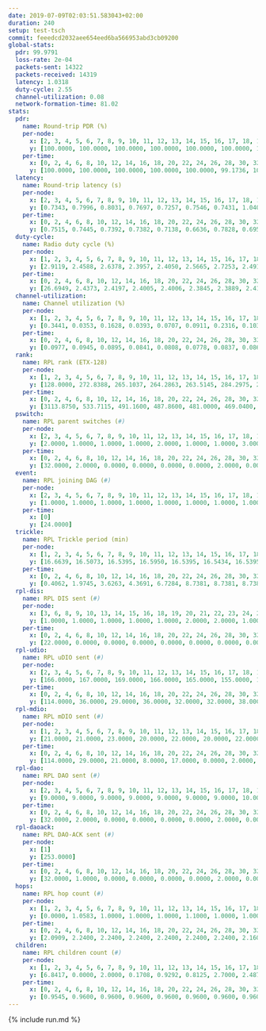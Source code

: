 ```yaml
---
date: 2019-07-09T02:03:51.583043+02:00
duration: 240
setup: test-tsch
commit: feeedcd2032aee654eed6ba566953abd3cb09200
global-stats:
  pdr: 99.9791
  loss-rate: 2e-04
  packets-sent: 14322
  packets-received: 14319
  latency: 1.0318
  duty-cycle: 2.55
  channel-utilization: 0.08
  network-formation-time: 81.02
stats:
  pdr:
    name: Round-trip PDR (%)
    per-node:
      x: [2, 3, 4, 5, 6, 7, 8, 9, 10, 11, 12, 13, 14, 15, 16, 17, 18, 19, 20, 21, 22, 23, 24, 25]
      y: [100.0000, 100.0000, 100.0000, 100.0000, 100.0000, 100.0000, 100.0000, 100.0000, 100.0000, 100.0000, 99.8252, 100.0000, 100.0000, 99.8382, 100.0000, 100.0000, 100.0000, 100.0000, 100.0000, 99.8255, 100.0000, 100.0000, 100.0000, 100.0000]
    per-time:
      x: [0, 2, 4, 6, 8, 10, 12, 14, 16, 18, 20, 22, 24, 26, 28, 30, 32, 34, 36, 38, 40, 42, 44, 46, 48, 50, 52, 54, 56, 58, 60, 62, 64, 66, 68, 70, 72, 74, 76, 78, 80, 82, 84, 86, 88, 90, 92, 94, 96, 98, 100, 102, 104, 106, 108, 110, 112, 114, 116, 118, 120, 122, 124, 126, 128, 130, 132, 134, 136, 138, 140, 142, 144, 146, 148, 150, 152, 154, 156, 158, 160, 162, 164, 166, 168, 170, 172, 174, 176, 178, 180, 182, 184, 186, 188, 190, 192, 194, 196, 198, 200, 202, 204, 206, 208, 210, 212, 214, 216, 218, 220, 222, 224, 226, 228, 230, 232, 234, 236, 238, 240]
      y: [100.0000, 100.0000, 100.0000, 100.0000, 100.0000, 99.1736, 100.0000, 100.0000, 100.0000, 100.0000, 100.0000, 100.0000, 100.0000, 100.0000, 100.0000, 100.0000, 100.0000, 100.0000, 100.0000, 100.0000, 100.0000, 100.0000, 100.0000, 100.0000, 100.0000, 100.0000, 100.0000, 99.1597, 100.0000, 100.0000, 100.0000, 100.0000, 100.0000, 100.0000, 100.0000, 100.0000, 100.0000, 100.0000, 100.0000, 100.0000, 100.0000, 100.0000, 100.0000, 100.0000, 100.0000, 100.0000, 100.0000, 100.0000, 100.0000, 100.0000, 100.0000, 100.0000, 100.0000, 100.0000, 100.0000, 100.0000, 100.0000, 100.0000, 100.0000, 100.0000, 100.0000, 100.0000, 100.0000, 100.0000, 100.0000, 100.0000, 100.0000, 100.0000, 100.0000, 100.0000, 100.0000, 100.0000, 100.0000, 100.0000, 100.0000, 100.0000, 100.0000, 100.0000, 100.0000, 100.0000, 100.0000, 100.0000, 100.0000, 100.0000, 99.1667, 100.0000, 100.0000, 100.0000, 100.0000, 100.0000, 100.0000, 100.0000, 100.0000, 100.0000, 100.0000, 100.0000, 100.0000, 100.0000, 100.0000, 100.0000, 100.0000, 100.0000, 100.0000, 100.0000, 100.0000, 100.0000, 100.0000, 100.0000, 100.0000, 100.0000, 100.0000, 100.0000, 100.0000, 100.0000, 100.0000, 100.0000, 100.0000, 100.0000, 100.0000, 100.0000, null]
  latency:
    name: Round-trip latency (s)
    per-node:
      x: [2, 3, 4, 5, 6, 7, 8, 9, 10, 11, 12, 13, 14, 15, 16, 17, 18, 19, 20, 21, 22, 23, 24, 25]
      y: [0.7343, 0.7996, 0.8031, 0.7697, 0.7257, 0.7546, 0.7431, 1.0408, 0.8941, 1.0815, 1.0691, 0.9380, 0.9127, 1.1044, 0.8768, 1.0602, 1.2903, 1.1611, 1.2289, 1.2483, 1.2274, 1.4030, 1.3861, 1.4986]
    per-time:
      x: [0, 2, 4, 6, 8, 10, 12, 14, 16, 18, 20, 22, 24, 26, 28, 30, 32, 34, 36, 38, 40, 42, 44, 46, 48, 50, 52, 54, 56, 58, 60, 62, 64, 66, 68, 70, 72, 74, 76, 78, 80, 82, 84, 86, 88, 90, 92, 94, 96, 98, 100, 102, 104, 106, 108, 110, 112, 114, 116, 118, 120, 122, 124, 126, 128, 130, 132, 134, 136, 138, 140, 142, 144, 146, 148, 150, 152, 154, 156, 158, 160, 162, 164, 166, 168, 170, 172, 174, 176, 178, 180, 182, 184, 186, 188, 190, 192, 194, 196, 198, 200, 202, 204, 206, 208, 210, 212, 214, 216, 218, 220, 222, 224, 226, 228, 230, 232, 234, 236, 238, 240]
      y: [0.7515, 0.7445, 0.7392, 0.7382, 0.7138, 0.6636, 0.7828, 0.6950, 0.7431, 0.7153, 0.7292, 0.6359, 0.6256, 0.5986, 0.6208, 0.5916, 0.5928, 0.6304, 0.6139, 0.6237, 0.6706, 0.6384, 0.6076, 0.6133, 0.6059, 0.5986, 0.5854, 0.6060, 0.6344, 0.6760, 0.6399, 0.6323, 0.6178, 0.6084, 0.6356, 0.6824, 0.7157, 0.6106, 0.5767, 0.5565, 0.6270, 0.6537, 0.6679, 0.7520, 0.6306, 0.6004, 0.6077, 0.7259, 0.7202, 0.7338, 0.7055, 0.6497, 0.7152, 0.7598, 0.8631, 0.7434, 0.7467, 0.7484, 0.7234, 0.9922, 1.2642, 0.9630, 0.9091, 0.7478, 0.6612, 0.9990, 1.4972, 1.3589, 1.0773, 0.9522, 0.9457, 0.9739, 1.4930, 1.4941, 1.4546, 1.2792, 1.0416, 1.1188, 1.5308, 1.5107, 1.5053, 1.4369, 1.2857, 1.2639, 1.5840, 1.4982, 1.5111, 1.5447, 1.5119, 1.4675, 1.5282, 1.5407, 1.4722, 1.5475, 1.4925, 1.5242, 1.5532, 1.5599, 1.5127, 1.5226, 1.5354, 1.5307, 1.5473, 1.5122, 1.5147, 1.5589, 1.5521, 1.5271, 1.5206, 1.5300, 1.5066, 1.5272, 1.5272, 1.4968, 1.4803, 1.5034, 1.5696, 1.5728, 1.5386, 1.5258, null]
  duty-cycle:
    name: Radio duty cycle (%)
    per-node:
      x: [1, 2, 3, 4, 5, 6, 7, 8, 9, 10, 11, 12, 13, 14, 15, 16, 17, 18, 19, 20, 21, 22, 23, 24, 25]
      y: [2.9119, 2.4588, 2.6378, 2.3957, 2.4050, 2.5665, 2.7253, 2.4917, 2.5381, 2.5189, 2.4338, 2.4839, 2.5977, 2.5858, 2.5046, 2.7655, 2.5595, 2.4162, 2.6200, 2.6917, 2.7105, 2.6916, 2.6374, 2.7050, 2.6259]
    per-time:
      x: [0, 2, 4, 6, 8, 10, 12, 14, 16, 18, 20, 22, 24, 26, 28, 30, 32, 34, 36, 38, 40, 42, 44, 46, 48, 50, 52, 54, 56, 58, 60, 62, 64, 66, 68, 70, 72, 74, 76, 78, 80, 82, 84, 86, 88, 90, 92, 94, 96, 98, 100, 102, 104, 106, 108, 110, 112, 114, 116, 118, 120, 122, 124, 126, 128, 130, 132, 134, 136, 138, 140, 142, 144, 146, 148, 150, 152, 154, 156, 158, 160, 162, 164, 166, 168, 170, 172, 174, 176, 178, 180, 182, 184, 186, 188, 190, 192, 194, 196, 198, 200, 202, 204, 206, 208, 210, 212, 214, 216, 218, 220, 222, 224, 226, 228, 230, 232, 234, 236, 238]
      y: [26.6949, 2.4373, 2.4197, 2.4005, 2.4006, 2.3845, 2.3889, 2.4117, 2.4020, 2.4005, 2.3886, 2.3926, 2.3911, 2.3868, 2.4125, 2.3887, 2.3845, 2.3807, 2.3809, 2.3910, 2.3828, 2.4038, 2.3894, 2.3910, 2.4008, 2.3884, 2.3912, 2.3848, 2.3998, 2.4037, 2.3957, 2.3963, 2.3873, 2.3903, 2.3936, 2.3804, 2.3859, 2.3938, 2.3805, 2.3705, 2.3898, 2.3792, 2.3952, 2.3956, 2.3904, 2.3796, 2.3805, 2.3786, 2.4097, 2.3942, 2.3831, 2.3820, 2.3853, 2.3914, 2.3908, 2.3882, 2.3945, 2.4069, 2.3993, 2.3919, 2.3887, 2.3844, 2.3956, 2.3757, 2.3948, 2.3832, 2.3815, 2.3830, 2.3849, 2.3949, 2.3830, 2.4031, 2.3776, 2.3842, 2.3868, 2.3874, 2.3815, 2.3855, 2.3885, 2.3759, 2.3782, 2.3758, 2.3740, 2.3917, 2.4027, 2.3926, 2.3933, 2.3871, 2.4023, 2.3867, 2.3937, 2.3941, 2.3983, 2.3963, 2.5030, 2.3715, 2.3099, 2.3829, 2.3889, 2.4064, 2.3937, 2.3939, 2.3973, 2.3889, 2.3845, 2.3917, 2.3924, 2.3790, 2.3986, 2.3958, 2.3822, 2.3988, 2.3929, 2.3839, 2.3941, 2.3862, 2.3908, 2.3958, 2.3965, 2.3952]
  channel-utilization:
    name: Channel utilization (%)
    per-node:
      x: [1, 2, 3, 4, 5, 6, 7, 8, 9, 10, 11, 12, 13, 14, 15, 16, 17, 18, 19, 20, 21, 22, 23, 24, 25]
      y: [0.3441, 0.0353, 0.1628, 0.0393, 0.0707, 0.0911, 0.2316, 0.1031, 0.0317, 0.0310, 0.0322, 0.0510, 0.0930, 0.0306, 0.0677, 0.1647, 0.0444, 0.0691, 0.0325, 0.0360, 0.0395, 0.0911, 0.0326, 0.0316, 0.0353]
    per-time:
      x: [0, 2, 4, 6, 8, 10, 12, 14, 16, 18, 20, 22, 24, 26, 28, 30, 32, 34, 36, 38, 40, 42, 44, 46, 48, 50, 52, 54, 56, 58, 60, 62, 64, 66, 68, 70, 72, 74, 76, 78, 80, 82, 84, 86, 88, 90, 92, 94, 96, 98, 100, 102, 104, 106, 108, 110, 112, 114, 116, 118, 120, 122, 124, 126, 128, 130, 132, 134, 136, 138, 140, 142, 144, 146, 148, 150, 152, 154, 156, 158, 160, 162, 164, 166, 168, 170, 172, 174, 176, 178, 180, 182, 184, 186, 188, 190, 192, 194, 196, 198, 200, 202, 204, 206, 208, 210, 212, 214, 216, 218, 220, 222, 224, 226, 228, 230, 232, 234, 236, 238]
      y: [0.0977, 0.0945, 0.0895, 0.0841, 0.0808, 0.0778, 0.0837, 0.0866, 0.0832, 0.0863, 0.0790, 0.0828, 0.0811, 0.0782, 0.0895, 0.0765, 0.0772, 0.0734, 0.0793, 0.0797, 0.0759, 0.0863, 0.0770, 0.0781, 0.0817, 0.0783, 0.0793, 0.0775, 0.0864, 0.0847, 0.0827, 0.0812, 0.0746, 0.0827, 0.0782, 0.0756, 0.0761, 0.0813, 0.0762, 0.0708, 0.0756, 0.0756, 0.0808, 0.0789, 0.0785, 0.0757, 0.0730, 0.0789, 0.0819, 0.0818, 0.0751, 0.0746, 0.0759, 0.0793, 0.0792, 0.0795, 0.0839, 0.0841, 0.0792, 0.0786, 0.0779, 0.0763, 0.0816, 0.0760, 0.0775, 0.0766, 0.0755, 0.0739, 0.0756, 0.0816, 0.0766, 0.0857, 0.0738, 0.0778, 0.0788, 0.0773, 0.0739, 0.0766, 0.0779, 0.0733, 0.0738, 0.0735, 0.0723, 0.0803, 0.0858, 0.0784, 0.0774, 0.0760, 0.0837, 0.0767, 0.0805, 0.0807, 0.0801, 0.0791, 0.1249, 0.0571, 0.0392, 0.0726, 0.0780, 0.0865, 0.0802, 0.0792, 0.0792, 0.0772, 0.0747, 0.0798, 0.0794, 0.0726, 0.0821, 0.0801, 0.0742, 0.0796, 0.0785, 0.0747, 0.0796, 0.0765, 0.0788, 0.0821, 0.0816, 0.0817]
  rank:
    name: RPL rank (ETX-128)
    per-node:
      x: [1, 2, 3, 4, 5, 6, 7, 8, 9, 10, 11, 12, 13, 14, 15, 16, 17, 18, 19, 20, 21, 22, 23, 24, 25]
      y: [128.0000, 272.8388, 265.1037, 264.2863, 263.5145, 284.2975, 273.6224, 276.3568, 422.1029, 402.9756, 410.7407, 407.6557, 397.9347, 418.5165, 418.0372, 407.6774, 447.0576, 527.2758, 811.0444, 846.6148, 823.7705, 551.4959, 679.4593, 678.8211, 705.5476]
    per-time:
      x: [0, 2, 4, 6, 8, 10, 12, 14, 16, 18, 20, 22, 24, 26, 28, 30, 32, 34, 36, 38, 40, 42, 44, 46, 48, 50, 52, 54, 56, 58, 60, 62, 64, 66, 68, 70, 72, 74, 76, 78, 80, 82, 84, 86, 88, 90, 92, 94, 96, 98, 100, 102, 104, 106, 108, 110, 112, 114, 116, 118, 120, 122, 124, 126, 128, 130, 132, 134, 136, 138, 140, 142, 144, 146, 148, 150, 152, 154, 156, 158, 160, 162, 164, 166, 168, 170, 172, 174, 176, 178, 180, 182, 184, 186, 188, 190, 192, 194, 196, 198, 200, 202, 204, 206, 208, 210, 212, 214, 216, 218, 220, 222, 224, 226, 228, 230, 232, 234, 236, 238]
      y: [3113.8750, 533.7115, 491.1600, 487.8600, 481.0000, 469.0400, 481.4038, 476.8800, 462.4800, 460.8627, 457.5800, 455.8039, 449.0189, 436.0800, 423.6400, 419.6800, 419.4600, 420.0200, 426.2600, 420.9600, 424.9804, 419.1000, 419.3000, 420.0800, 421.3800, 420.0200, 421.9800, 421.9800, 432.2157, 425.6078, 422.5686, 422.2400, 419.4200, 418.4314, 414.9200, 412.2600, 415.0200, 416.7800, 416.8235, 417.1569, 417.9000, 417.8000, 416.4400, 415.4600, 415.2200, 415.3800, 415.3000, 416.1600, 416.9808, 419.7800, 420.1200, 415.4600, 415.5000, 414.5200, 422.3333, 417.2800, 416.0200, 422.8039, 426.8800, 419.6863, 421.1400, 418.1765, 420.6154, 415.4314, 413.5400, 419.4151, 414.5800, 414.2200, 413.1600, 416.1373, 409.5600, 421.0980, 411.6000, 412.9800, 413.5577, 412.4000, 415.8800, 415.2000, 415.7000, 413.2549, 412.7800, 418.2549, 412.7400, 417.7647, 414.0577, 415.0200, 412.2600, 410.5000, 415.1569, 411.5800, 414.1765, 417.1731, 410.2157, 411.1200, 511.3529, 514.6200, 503.5827, 504.4982, 413.2941, 425.4528, 417.9608, 413.4600, 415.7800, 418.4200, 420.4510, 413.8627, 417.5686, 412.4314, 416.5294, 410.9020, 416.0000, 413.7000, 414.3800, 414.4000, 417.6000, 413.7037, 411.1600, 418.5472, 408.8400, 410.9000]
  pswitch:
    name: RPL parent switches (#)
    per-node:
      x: [2, 3, 4, 5, 6, 7, 8, 9, 10, 11, 12, 13, 14, 15, 16, 17, 18, 19, 20, 21, 22, 23, 24, 25]
      y: [2.0000, 1.0000, 1.0000, 1.0000, 2.0000, 1.0000, 1.0000, 3.0000, 6.0000, 3.0000, 4.0000, 5.0000, 2.0000, 2.0000, 8.0000, 3.0000, 5.0000, 8.0000, 4.0000, 4.0000, 2.0000, 7.0000, 7.0000, 12.0000]
    per-time:
      x: [0, 2, 4, 6, 8, 10, 12, 14, 16, 18, 20, 22, 24, 26, 28, 30, 32, 34, 36, 38, 40, 42, 44, 46, 48, 50, 52, 54, 56, 58, 60, 62, 64, 66, 68, 70, 72, 74, 76, 78, 80, 82, 84, 86, 88, 90, 92, 94, 96, 98, 100, 102, 104, 106, 108, 110, 112, 114, 116, 118, 120, 122, 124, 126, 128, 130, 132, 134, 136, 138, 140, 142, 144, 146, 148, 150, 152, 154, 156, 158, 160, 162, 164, 166, 168, 170, 172, 174, 176, 178, 180, 182, 184, 186, 188, 190, 192, 194, 196, 198, 200, 202, 204, 206, 208, 210, 212, 214, 216, 218, 220, 222, 224, 226, 228, 230, 232, 234]
      y: [32.0000, 2.0000, 0.0000, 0.0000, 0.0000, 0.0000, 2.0000, 0.0000, 0.0000, 1.0000, 0.0000, 1.0000, 3.0000, 0.0000, 0.0000, 0.0000, 0.0000, 0.0000, 0.0000, 0.0000, 1.0000, 0.0000, 0.0000, 0.0000, 0.0000, 0.0000, 0.0000, 0.0000, 1.0000, 1.0000, 1.0000, 0.0000, 0.0000, 1.0000, 0.0000, 0.0000, 0.0000, 0.0000, 1.0000, 1.0000, 0.0000, 0.0000, 0.0000, 0.0000, 0.0000, 0.0000, 0.0000, 0.0000, 2.0000, 0.0000, 0.0000, 0.0000, 0.0000, 0.0000, 1.0000, 0.0000, 0.0000, 1.0000, 0.0000, 1.0000, 0.0000, 1.0000, 2.0000, 1.0000, 0.0000, 3.0000, 0.0000, 0.0000, 0.0000, 1.0000, 0.0000, 1.0000, 0.0000, 0.0000, 2.0000, 0.0000, 0.0000, 0.0000, 0.0000, 1.0000, 0.0000, 1.0000, 0.0000, 1.0000, 2.0000, 0.0000, 0.0000, 0.0000, 1.0000, 0.0000, 1.0000, 2.0000, 1.0000, 0.0000, 0.0000, 1.0000, 0.0000, 1.0000, 1.0000, 3.0000, 1.0000, 0.0000, 0.0000, 0.0000, 1.0000, 1.0000, 1.0000, 1.0000, 1.0000, 1.0000, 0.0000, 0.0000, 0.0000, 0.0000, 0.0000, 4.0000, 0.0000, 3.0000]
  event:
    name: RPL joining DAG (#)
    per-node:
      x: [2, 3, 4, 5, 6, 7, 8, 9, 10, 11, 12, 13, 14, 15, 16, 17, 18, 19, 20, 21, 22, 23, 24, 25]
      y: [1.0000, 1.0000, 1.0000, 1.0000, 1.0000, 1.0000, 1.0000, 1.0000, 1.0000, 1.0000, 1.0000, 1.0000, 1.0000, 1.0000, 1.0000, 1.0000, 1.0000, 1.0000, 1.0000, 1.0000, 1.0000, 1.0000, 1.0000, 1.0000]
    per-time:
      x: [0]
      y: [24.0000]
  trickle:
    name: RPL Trickle period (min)
    per-node:
      x: [1, 2, 3, 4, 5, 6, 7, 8, 9, 10, 11, 12, 13, 14, 15, 16, 17, 18, 19, 20, 21, 22, 23, 24, 25]
      y: [16.6639, 16.5073, 16.5395, 16.5950, 16.5395, 16.5434, 16.5395, 16.5769, 16.4663, 16.4789, 16.5382, 16.4707, 16.5459, 16.4906, 16.5338, 16.5571, 16.4708, 17.3456, 16.4795, 16.5345, 16.5345, 16.4548, 16.5425, 16.5425, 16.4366]
    per-time:
      x: [0, 2, 4, 6, 8, 10, 12, 14, 16, 18, 20, 22, 24, 26, 28, 30, 32, 34, 36, 38, 40, 42, 44, 46, 48, 50, 52, 54, 56, 58, 60, 62, 64, 66, 68, 70, 72, 74, 76, 78, 80, 82, 84, 86, 88, 90, 92, 94, 96, 98, 100, 102, 104, 106, 108, 110, 112, 114, 116, 118, 120, 122, 124, 126, 128, 130, 132, 134, 136, 138, 140, 142, 144, 146, 148, 150, 152, 154, 156, 158, 160, 162, 164, 166, 168, 170, 172, 174, 176, 178, 180, 182, 184, 186, 188, 190, 192, 194, 196, 198, 200, 202, 204, 206, 208, 210, 212, 214, 216, 218, 220, 222, 224, 226, 228, 230, 232, 234, 236, 238]
      y: [0.4062, 1.9745, 3.6263, 4.3691, 6.7284, 8.7381, 8.7381, 8.7381, 9.2624, 17.4763, 17.4763, 17.4763, 17.4763, 17.4763, 17.4763, 17.4763, 17.4763, 17.4763, 17.4763, 17.4763, 17.4763, 17.4763, 17.4763, 17.4763, 17.4763, 17.4763, 17.4763, 17.4763, 17.4763, 17.4763, 17.4763, 17.4763, 17.4763, 17.4763, 17.4763, 17.4763, 17.4763, 17.4763, 17.4763, 17.4763, 17.4763, 17.4763, 17.4763, 17.4763, 17.4763, 17.4763, 17.4763, 17.4763, 17.4763, 17.4763, 17.4763, 17.4763, 17.4763, 17.4763, 17.4763, 17.4763, 17.4763, 17.4763, 17.4763, 17.4763, 17.4763, 17.4763, 17.4763, 17.4763, 17.4763, 17.4763, 17.4763, 17.4763, 17.4763, 17.4763, 17.4763, 17.4763, 17.4763, 17.4763, 17.4763, 17.4763, 17.4763, 17.4763, 17.4763, 17.4763, 17.4763, 17.4763, 17.4763, 17.4763, 17.4763, 17.4763, 17.4763, 17.4763, 17.4763, 17.4763, 17.4763, 17.4763, 17.4763, 17.4763, 17.4763, 17.4763, 17.4763, 17.4763, 17.4763, 17.4763, 17.4763, 17.4763, 17.4763, 17.4763, 17.4763, 17.4763, 17.4763, 17.4763, 17.4763, 17.4763, 17.4763, 17.4763, 17.4763, 17.4763, 17.4763, 17.4763, 17.4763, 17.4763, 17.4763, 17.4763]
  rpl-dis:
    name: RPL DIS sent (#)
    per-node:
      x: [3, 6, 8, 9, 10, 13, 14, 15, 16, 18, 19, 20, 21, 22, 23, 24, 25]
      y: [1.0000, 1.0000, 1.0000, 1.0000, 1.0000, 2.0000, 2.0000, 1.0000, 1.0000, 4.0000, 1.0000, 1.0000, 2.0000, 2.0000, 1.0000, 2.0000, 1.0000]
    per-time:
      x: [0, 2, 4, 6, 8, 10, 12, 14, 16, 18, 20, 22, 24, 26, 28, 30, 32, 34, 36, 38, 40, 42, 44, 46, 48, 50, 52, 54, 56, 58, 60, 62, 64, 66, 68, 70, 72, 74, 76, 78, 80, 82, 84, 86, 88, 90, 92, 94, 96, 98, 100, 102, 104, 106, 108, 110, 112, 114, 116, 118, 120, 122, 124, 126, 128, 130, 132, 134, 136, 138, 140, 142, 144, 146, 148, 150, 152, 154, 156, 158, 160, 162, 164, 166, 168, 170, 172, 174, 176, 178, 180, 182, 184, 186, 188, 190, 192]
      y: [22.0000, 0.0000, 0.0000, 0.0000, 0.0000, 0.0000, 0.0000, 0.0000, 0.0000, 0.0000, 0.0000, 0.0000, 0.0000, 0.0000, 0.0000, 0.0000, 0.0000, 0.0000, 0.0000, 0.0000, 0.0000, 0.0000, 0.0000, 0.0000, 0.0000, 0.0000, 0.0000, 0.0000, 0.0000, 0.0000, 0.0000, 0.0000, 0.0000, 0.0000, 0.0000, 0.0000, 0.0000, 0.0000, 0.0000, 0.0000, 0.0000, 0.0000, 0.0000, 0.0000, 0.0000, 0.0000, 0.0000, 0.0000, 0.0000, 0.0000, 0.0000, 0.0000, 0.0000, 0.0000, 0.0000, 0.0000, 0.0000, 0.0000, 0.0000, 0.0000, 0.0000, 0.0000, 0.0000, 0.0000, 0.0000, 0.0000, 0.0000, 0.0000, 0.0000, 0.0000, 0.0000, 0.0000, 0.0000, 0.0000, 0.0000, 0.0000, 0.0000, 0.0000, 0.0000, 0.0000, 0.0000, 0.0000, 0.0000, 0.0000, 0.0000, 0.0000, 0.0000, 0.0000, 0.0000, 0.0000, 0.0000, 0.0000, 0.0000, 0.0000, 0.0000, 2.0000, 1.0000]
  rpl-udio:
    name: RPL uDIO sent (#)
    per-node:
      x: [2, 3, 4, 5, 6, 7, 8, 9, 10, 11, 12, 13, 14, 15, 16, 17, 18, 19, 20, 21, 22, 23, 24, 25]
      y: [166.0000, 167.0000, 169.0000, 166.0000, 165.0000, 155.0000, 151.0000, 169.0000, 170.0000, 161.0000, 170.0000, 176.0000, 170.0000, 170.0000, 163.0000, 163.0000, 178.0000, 161.0000, 164.0000, 164.0000, 168.0000, 173.0000, 167.0000, 172.0000]
    per-time:
      x: [0, 2, 4, 6, 8, 10, 12, 14, 16, 18, 20, 22, 24, 26, 28, 30, 32, 34, 36, 38, 40, 42, 44, 46, 48, 50, 52, 54, 56, 58, 60, 62, 64, 66, 68, 70, 72, 74, 76, 78, 80, 82, 84, 86, 88, 90, 92, 94, 96, 98, 100, 102, 104, 106, 108, 110, 112, 114, 116, 118, 120, 122, 124, 126, 128, 130, 132, 134, 136, 138, 140, 142, 144, 146, 148, 150, 152, 154, 156, 158, 160, 162, 164, 166, 168, 170, 172, 174, 176, 178, 180, 182, 184, 186, 188, 190, 192, 194, 196, 198, 200, 202, 204, 206, 208, 210, 212, 214, 216, 218, 220, 222, 224, 226, 228, 230, 232, 234, 236, 238]
      y: [114.0000, 36.0000, 29.0000, 36.0000, 32.0000, 32.0000, 38.0000, 33.0000, 32.0000, 32.0000, 35.0000, 33.0000, 32.0000, 34.0000, 33.0000, 31.0000, 37.0000, 28.0000, 29.0000, 36.0000, 31.0000, 29.0000, 35.0000, 29.0000, 33.0000, 37.0000, 30.0000, 33.0000, 28.0000, 33.0000, 33.0000, 35.0000, 32.0000, 33.0000, 39.0000, 34.0000, 27.0000, 37.0000, 31.0000, 30.0000, 37.0000, 33.0000, 30.0000, 33.0000, 26.0000, 34.0000, 29.0000, 37.0000, 29.0000, 32.0000, 32.0000, 30.0000, 34.0000, 35.0000, 36.0000, 34.0000, 30.0000, 35.0000, 33.0000, 29.0000, 33.0000, 38.0000, 33.0000, 32.0000, 35.0000, 27.0000, 29.0000, 29.0000, 34.0000, 30.0000, 32.0000, 35.0000, 33.0000, 31.0000, 33.0000, 30.0000, 37.0000, 34.0000, 30.0000, 35.0000, 30.0000, 33.0000, 32.0000, 31.0000, 34.0000, 32.0000, 33.0000, 34.0000, 25.0000, 34.0000, 34.0000, 32.0000, 34.0000, 30.0000, 49.0000, 33.0000, 36.0000, 30.0000, 35.0000, 34.0000, 32.0000, 33.0000, 32.0000, 27.0000, 30.0000, 37.0000, 31.0000, 31.0000, 34.0000, 32.0000, 33.0000, 30.0000, 33.0000, 33.0000, 33.0000, 36.0000, 33.0000, 29.0000, 35.0000, 30.0000]
  rpl-mdio:
    name: RPL mDIO sent (#)
    per-node:
      x: [1, 2, 3, 4, 5, 6, 7, 8, 9, 10, 11, 12, 13, 14, 15, 16, 17, 18, 19, 20, 21, 22, 23, 24, 25]
      y: [21.0000, 21.0000, 23.0000, 20.0000, 22.0000, 20.0000, 22.0000, 21.0000, 20.0000, 22.0000, 21.0000, 23.0000, 21.0000, 20.0000, 23.0000, 21.0000, 20.0000, 22.0000, 21.0000, 20.0000, 21.0000, 20.0000, 21.0000, 21.0000, 21.0000]
    per-time:
      x: [0, 2, 4, 6, 8, 10, 12, 14, 16, 18, 20, 22, 24, 26, 28, 30, 32, 34, 36, 38, 40, 42, 44, 46, 48, 50, 52, 54, 56, 58, 60, 62, 64, 66, 68, 70, 72, 74, 76, 78, 80, 82, 84, 86, 88, 90, 92, 94, 96, 98, 100, 102, 104, 106, 108, 110, 112, 114, 116, 118, 120, 122, 124, 126, 128, 130, 132, 134, 136, 138, 140, 142, 144, 146, 148, 150, 152, 154, 156, 158, 160, 162, 164, 166, 168, 170, 172, 174, 176, 178, 180, 182, 184, 186, 188, 190, 192, 194, 196, 198, 200, 202, 204, 206, 208, 210, 212, 214, 216, 218, 220, 222, 224, 226, 228, 230, 232, 234, 236, 238, 240]
      y: [114.0000, 29.0000, 21.0000, 8.0000, 17.0000, 0.0000, 2.0000, 13.0000, 8.0000, 2.0000, 0.0000, 0.0000, 0.0000, 3.0000, 7.0000, 7.0000, 5.0000, 3.0000, 0.0000, 0.0000, 0.0000, 0.0000, 8.0000, 6.0000, 6.0000, 5.0000, 0.0000, 0.0000, 0.0000, 0.0000, 3.0000, 5.0000, 7.0000, 6.0000, 4.0000, 0.0000, 0.0000, 0.0000, 0.0000, 0.0000, 8.0000, 5.0000, 9.0000, 3.0000, 0.0000, 0.0000, 0.0000, 0.0000, 6.0000, 6.0000, 5.0000, 4.0000, 4.0000, 0.0000, 0.0000, 0.0000, 0.0000, 6.0000, 9.0000, 5.0000, 4.0000, 1.0000, 0.0000, 0.0000, 0.0000, 2.0000, 3.0000, 6.0000, 7.0000, 4.0000, 3.0000, 0.0000, 0.0000, 0.0000, 3.0000, 8.0000, 4.0000, 4.0000, 6.0000, 0.0000, 0.0000, 0.0000, 0.0000, 3.0000, 5.0000, 2.0000, 11.0000, 4.0000, 0.0000, 0.0000, 0.0000, 0.0000, 9.0000, 8.0000, 5.0000, 3.0000, 0.0000, 0.0000, 0.0000, 0.0000, 3.0000, 5.0000, 8.0000, 5.0000, 4.0000, 0.0000, 0.0000, 0.0000, 0.0000, 4.0000, 6.0000, 8.0000, 4.0000, 3.0000, 0.0000, 0.0000, 1.0000, 0.0000, 8.0000, 4.0000, 1.0000]
  rpl-dao:
    name: RPL DAO sent (#)
    per-node:
      x: [2, 3, 4, 5, 6, 7, 8, 9, 10, 11, 12, 13, 14, 15, 16, 17, 18, 19, 20, 21, 22, 23, 24, 25]
      y: [9.0000, 9.0000, 9.0000, 9.0000, 9.0000, 9.0000, 9.0000, 10.0000, 13.0000, 10.0000, 13.0000, 12.0000, 9.0000, 10.0000, 12.0000, 11.0000, 11.0000, 13.0000, 10.0000, 11.0000, 9.0000, 13.0000, 11.0000, 15.0000]
    per-time:
      x: [0, 2, 4, 6, 8, 10, 12, 14, 16, 18, 20, 22, 24, 26, 28, 30, 32, 34, 36, 38, 40, 42, 44, 46, 48, 50, 52, 54, 56, 58, 60, 62, 64, 66, 68, 70, 72, 74, 76, 78, 80, 82, 84, 86, 88, 90, 92, 94, 96, 98, 100, 102, 104, 106, 108, 110, 112, 114, 116, 118, 120, 122, 124, 126, 128, 130, 132, 134, 136, 138, 140, 142, 144, 146, 148, 150, 152, 154, 156, 158, 160, 162, 164, 166, 168, 170, 172, 174, 176, 178, 180, 182, 184, 186, 188, 190, 192, 194, 196, 198, 200, 202, 204, 206, 208, 210, 212, 214, 216, 218, 220, 222, 224, 226, 228, 230, 232, 234, 236, 238, 240]
      y: [32.0000, 2.0000, 0.0000, 0.0000, 0.0000, 0.0000, 2.0000, 0.0000, 0.0000, 1.0000, 0.0000, 1.0000, 3.0000, 0.0000, 16.0000, 1.0000, 0.0000, 0.0000, 0.0000, 0.0000, 1.0000, 2.0000, 0.0000, 1.0000, 0.0000, 0.0000, 3.0000, 0.0000, 13.0000, 6.0000, 1.0000, 0.0000, 0.0000, 1.0000, 0.0000, 2.0000, 0.0000, 1.0000, 1.0000, 1.0000, 2.0000, 0.0000, 6.0000, 9.0000, 2.0000, 0.0000, 0.0000, 1.0000, 2.0000, 1.0000, 1.0000, 0.0000, 0.0000, 1.0000, 2.0000, 0.0000, 3.0000, 11.0000, 3.0000, 1.0000, 0.0000, 1.0000, 5.0000, 1.0000, 2.0000, 3.0000, 0.0000, 0.0000, 1.0000, 2.0000, 2.0000, 6.0000, 1.0000, 1.0000, 2.0000, 1.0000, 3.0000, 1.0000, 2.0000, 3.0000, 0.0000, 1.0000, 1.0000, 3.0000, 4.0000, 4.0000, 1.0000, 0.0000, 3.0000, 0.0000, 3.0000, 3.0000, 2.0000, 1.0000, 2.0000, 1.0000, 1.0000, 2.0000, 3.0000, 6.0000, 5.0000, 0.0000, 0.0000, 0.0000, 3.0000, 2.0000, 2.0000, 3.0000, 3.0000, 1.0000, 0.0000, 2.0000, 1.0000, 4.0000, 6.0000, 4.0000, 0.0000, 3.0000, 0.0000, 3.0000, 0.0000]
  rpl-daoack:
    name: RPL DAO-ACK sent (#)
    per-node:
      x: [1]
      y: [253.0000]
    per-time:
      x: [0, 2, 4, 6, 8, 10, 12, 14, 16, 18, 20, 22, 24, 26, 28, 30, 32, 34, 36, 38, 40, 42, 44, 46, 48, 50, 52, 54, 56, 58, 60, 62, 64, 66, 68, 70, 72, 74, 76, 78, 80, 82, 84, 86, 88, 90, 92, 94, 96, 98, 100, 102, 104, 106, 108, 110, 112, 114, 116, 118, 120, 122, 124, 126, 128, 130, 132, 134, 136, 138, 140, 142, 144, 146, 148, 150, 152, 154, 156, 158, 160, 162, 164, 166, 168, 170, 172, 174, 176, 178, 180, 182, 184, 186, 188, 190, 192, 194, 196, 198, 200, 202, 204, 206, 208, 210, 212, 214, 216, 218, 220, 222, 224, 226, 228, 230, 232, 234, 236, 238, 240]
      y: [32.0000, 1.0000, 0.0000, 0.0000, 0.0000, 0.0000, 2.0000, 0.0000, 0.0000, 1.0000, 0.0000, 1.0000, 3.0000, 0.0000, 16.0000, 1.0000, 0.0000, 0.0000, 0.0000, 0.0000, 1.0000, 2.0000, 0.0000, 1.0000, 0.0000, 0.0000, 3.0000, 0.0000, 13.0000, 6.0000, 1.0000, 0.0000, 0.0000, 1.0000, 0.0000, 2.0000, 0.0000, 1.0000, 1.0000, 1.0000, 2.0000, 0.0000, 6.0000, 9.0000, 2.0000, 0.0000, 0.0000, 1.0000, 2.0000, 1.0000, 1.0000, 0.0000, 0.0000, 1.0000, 2.0000, 0.0000, 3.0000, 11.0000, 3.0000, 1.0000, 0.0000, 1.0000, 5.0000, 1.0000, 2.0000, 3.0000, 0.0000, 0.0000, 1.0000, 2.0000, 2.0000, 6.0000, 1.0000, 1.0000, 2.0000, 1.0000, 3.0000, 1.0000, 2.0000, 3.0000, 0.0000, 1.0000, 1.0000, 3.0000, 4.0000, 4.0000, 1.0000, 0.0000, 3.0000, 0.0000, 3.0000, 3.0000, 2.0000, 1.0000, 2.0000, 1.0000, 1.0000, 2.0000, 3.0000, 5.0000, 5.0000, 0.0000, 0.0000, 0.0000, 3.0000, 2.0000, 2.0000, 3.0000, 3.0000, 1.0000, 0.0000, 2.0000, 1.0000, 4.0000, 6.0000, 4.0000, 0.0000, 3.0000, 0.0000, 2.0000, 0.0000]
  hops:
    name: RPL hop count (#)
    per-node:
      x: [1, 2, 3, 4, 5, 6, 7, 8, 9, 10, 11, 12, 13, 14, 15, 16, 17, 18, 19, 20, 21, 22, 23, 24, 25]
      y: [0.0000, 1.0583, 1.0000, 1.0000, 1.0000, 1.1000, 1.0000, 1.0000, 2.1000, 2.0000, 2.0000, 2.0000, 2.0000, 2.0544, 2.0000, 2.0000, 2.0000, 3.0000, 3.0000, 3.0000, 3.0000, 3.0000, 4.0000, 4.0000, 4.0000]
    per-time:
      x: [0, 2, 4, 6, 8, 10, 12, 14, 16, 18, 20, 22, 24, 26, 28, 30, 32, 34, 36, 38, 40, 42, 44, 46, 48, 50, 52, 54, 56, 58, 60, 62, 64, 66, 68, 70, 72, 74, 76, 78, 80, 82, 84, 86, 88, 90, 92, 94, 96, 98, 100, 102, 104, 106, 108, 110, 112, 114, 116, 118, 120, 122, 124, 126, 128, 130, 132, 134, 136, 138, 140, 142, 144, 146, 148, 150, 152, 154, 156, 158, 160, 162, 164, 166, 168, 170, 172, 174, 176, 178, 180, 182, 184, 186, 188, 190, 192, 194, 196, 198, 200, 202, 204, 206, 208, 210, 212, 214, 216, 218, 220, 222, 224, 226, 228, 230, 232, 234, 236, 238]
      y: [2.0909, 2.2400, 2.2400, 2.2400, 2.2400, 2.2400, 2.2400, 2.1600, 2.1600, 2.1600, 2.1600, 2.1600, 2.0800, 2.0800, 2.0800, 2.0800, 2.0800, 2.0800, 2.0800, 2.0800, 2.0800, 2.0800, 2.0800, 2.0800, 2.0800, 2.0800, 2.0800, 2.0800, 2.0800, 2.0800, 2.0800, 2.0800, 2.0800, 2.0800, 2.0800, 2.0800, 2.0800, 2.0800, 2.0800, 2.0800, 2.0800, 2.0800, 2.0800, 2.0800, 2.0800, 2.0800, 2.0800, 2.0800, 2.0800, 2.0800, 2.0800, 2.0800, 2.0800, 2.0800, 2.0800, 2.0800, 2.0800, 2.0800, 2.0800, 2.0800, 2.0800, 2.0800, 2.0800, 2.0800, 2.0800, 2.0800, 2.0800, 2.0800, 2.0800, 2.0800, 2.0800, 2.0800, 2.0800, 2.0800, 2.0800, 2.0800, 2.0800, 2.0800, 2.0800, 2.0800, 2.0800, 2.0800, 2.0800, 2.0800, 2.0800, 2.0800, 2.0800, 2.0800, 2.0800, 2.0800, 2.0800, 2.0800, 2.0800, 2.0800, 2.0800, 2.0800, 2.0800, 2.0800, 2.0800, 2.0800, 2.0800, 2.0800, 2.0800, 2.0800, 2.0800, 2.0800, 2.0800, 2.0800, 2.0800, 2.0800, 2.0800, 2.0800, 2.0800, 2.0800, 2.0800, 2.0800, 2.0800, 2.0800, 2.0800, 2.0800]
  children:
    name: RPL children count (#)
    per-node:
      x: [1, 2, 3, 4, 5, 6, 7, 8, 9, 10, 11, 12, 13, 14, 15, 16, 17, 18, 19, 20, 21, 22, 23, 24, 25]
      y: [6.8417, 0.0000, 2.0000, 0.1708, 0.9292, 0.8125, 2.7000, 2.4875, 0.0000, 0.0000, 0.0000, 0.3917, 1.3958, 0.0000, 0.9458, 2.1083, 0.2000, 0.8583, 0.0000, 0.0502, 0.2385, 1.8458, 0.0000, 0.0000, 0.0000]
    per-time:
      x: [0, 2, 4, 6, 8, 10, 12, 14, 16, 18, 20, 22, 24, 26, 28, 30, 32, 34, 36, 38, 40, 42, 44, 46, 48, 50, 52, 54, 56, 58, 60, 62, 64, 66, 68, 70, 72, 74, 76, 78, 80, 82, 84, 86, 88, 90, 92, 94, 96, 98, 100, 102, 104, 106, 108, 110, 112, 114, 116, 118, 120, 122, 124, 126, 128, 130, 132, 134, 136, 138, 140, 142, 144, 146, 148, 150, 152, 154, 156, 158, 160, 162, 164, 166, 168, 170, 172, 174, 176, 178, 180, 182, 184, 186, 188, 190, 192, 194, 196, 198, 200, 202, 204, 206, 208, 210, 212, 214, 216, 218, 220, 222, 224, 226, 228, 230, 232, 234, 236, 238]
      y: [0.9545, 0.9600, 0.9600, 0.9600, 0.9600, 0.9600, 0.9600, 0.9600, 0.9600, 0.9600, 0.9600, 0.9600, 0.9600, 0.9600, 0.9600, 0.9600, 0.9600, 0.9600, 0.9600, 0.9600, 0.9600, 0.9600, 0.9600, 0.9600, 0.9600, 0.9600, 0.9600, 0.9600, 0.9600, 0.9600, 0.9600, 0.9600, 0.9600, 0.9600, 0.9600, 0.9600, 0.9600, 0.9600, 0.9600, 0.9600, 0.9600, 0.9600, 0.9600, 0.9600, 0.9600, 0.9600, 0.9600, 0.9600, 0.9600, 0.9600, 0.9600, 0.9600, 0.9600, 0.9600, 0.9600, 0.9600, 0.9600, 0.9600, 0.9600, 0.9600, 0.9600, 0.9600, 0.9600, 0.9600, 0.9600, 0.9600, 0.9600, 0.9600, 0.9600, 0.9600, 0.9600, 0.9600, 0.9600, 0.9600, 0.9600, 0.9600, 0.9600, 0.9600, 0.9600, 0.9600, 0.9600, 0.9600, 0.9600, 0.9600, 0.9600, 0.9600, 0.9600, 0.9600, 0.9600, 0.9600, 0.9600, 0.9600, 0.9600, 0.9600, 0.9600, 0.9600, 0.9600, 0.9600, 0.9600, 0.9600, 0.9600, 0.9600, 0.9600, 0.9600, 0.9600, 0.9600, 0.9600, 0.9600, 0.9600, 0.9600, 0.9600, 0.9600, 0.9600, 0.9600, 0.9600, 0.9600, 0.9600, 0.9600, 0.9600, 0.9600]
---
```


{% include run.md %}
